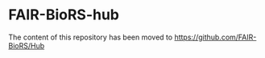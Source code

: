 # FAIR-BioRS-hub

The content of this repository has been moved to https://github.com/FAIR-BioRS/Hub
